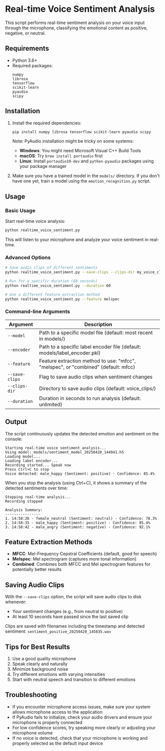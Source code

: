 # Real-time Voice Sentiment Analysis

This script performs real-time sentiment analysis on your voice input through the microphone, classifying the emotional content as positive, negative, or neutral.

## Requirements

- Python 3.6+
- Required packages:
  ```
  numpy
  librosa
  tensorflow
  scikit-learn
  pyaudio
  scipy
  ```

## Installation

1. Install the required dependencies:
   ```bash
   pip install numpy librosa tensorflow scikit-learn pyaudio scipy
   ```

   Note: PyAudio installation might be tricky on some systems:
   - **Windows**: You might need Microsoft Visual C++ Build Tools
   - **macOS**: Try `brew install portaudio` first
   - **Linux**: Install `portaudio19-dev` and `python-pyaudio` packages using your package manager

2. Make sure you have a trained model in the `models/` directory. If you don't have one yet, train a model using the `emotion_recognition.py` script.

## Usage

### Basic Usage

Start real-time voice analysis:

```bash
python realtime_voice_sentiment.py
```

This will listen to your microphone and analyze your voice sentiment in real-time.

### Advanced Options

```bash
# Save audio clips of different sentiments
python realtime_voice_sentiment.py --save-clips --clips-dir my_voice_clips

# Run for a specific duration (60 seconds)
python realtime_voice_sentiment.py --duration 60

# Use a different feature extraction method
python realtime_voice_sentiment.py --feature melspec
```

### Command-line Arguments

| Argument | Description |
|----------|-------------|
| `--model` | Path to a specific model file (default: most recent in models/) |
| `--encoder` | Path to a specific label encoder file (default: models/label_encoder.pkl) |
| `--feature` | Feature extraction method to use: "mfcc", "melspec", or "combined" (default: mfcc) |
| `--save-clips` | Flag to save audio clips when sentiment changes |
| `--clips-dir` | Directory to save audio clips (default: voice_clips/) |
| `--duration` | Duration in seconds to run analysis (default: unlimited) |

## Output

The script continuously updates the detected emotion and sentiment on the console:

```
Starting real-time voice sentiment analysis...
Using model: models/sentiment_model_20250420_144941.h5
Loading model...
Loading label encoder...
Recording started... Speak now
Press Ctrl+C to stop
Voice detected: male_happy (Sentiment: positive) - Confidence: 85.4%
```

When you stop the analysis (using Ctrl+C), it shows a summary of the detected sentiments over time:

```
Stopping real-time analysis...
Recording stopped

Analysis Summary:
----------------
1. 14:58:26 - female_neutral (Sentiment: neutral) - Confidence: 78.3%
2. 14:58:35 - male_happy (Sentiment: positive) - Confidence: 85.4%
3. 14:58:42 - male_angry (Sentiment: negative) - Confidence: 92.1%
```

## Feature Extraction Methods

- **MFCC**: Mel-Frequency Cepstral Coefficients (default, good for speech)
- **Melspec**: Mel spectrogram (captures more tonal information)
- **Combined**: Combines both MFCC and Mel spectrogram features for potentially better results

## Saving Audio Clips

With the `--save-clips` option, the script will save audio clips to disk whenever:
- Your sentiment changes (e.g., from neutral to positive)
- At least 10 seconds have passed since the last saved clip

Clips are saved with filenames including the timestamp and detected sentiment:
`sentiment_positive_20250420_145835.wav`

## Tips for Best Results

1. Use a good quality microphone
2. Speak clearly and naturally
3. Minimize background noise
4. Try different emotions with varying intensities
5. Start with neutral speech and transition to different emotions

## Troubleshooting

- If you encounter microphone access issues, make sure your system allows microphone access to the application
- If PyAudio fails to initialize, check your audio drivers and ensure your microphone is properly connected
- For low confidence scores, try speaking more clearly or adjusting your microphone volume
- If no voice is detected, check that your microphone is working and properly selected as the default input device 